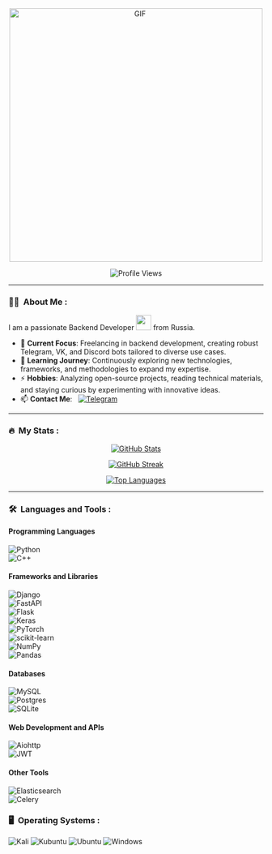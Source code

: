 <div align="center">
  <img src="https://media1.tenor.com/m/XQiSjsnR2g8AAAAd/rem-re-zero.gif" alt="GIF" width="500">
</div>

<p align="center">
  <img src="https://komarev.com/ghpvc/?username=An0nX&style=flat-square&color=blue" alt="Profile Views">
</p>

---

### 👩‍💻 &nbsp;About Me :

I am a passionate Backend Developer <img src="https://media.giphy.com/media/WUlplcMpOCEmTGBtBW/giphy.gif" width="30"> from Russia.

- 🔭 **Current Focus**: Freelancing in backend development, creating robust Telegram, VK, and Discord bots tailored to diverse use cases.
- 🌱 **Learning Journey**: Continuously exploring new technologies, frameworks, and methodologies to expand my expertise.
- ⚡ **Hobbies**: Analyzing open-source projects, reading technical materials, and staying curious by experimenting with innovative ideas.
- 📫 **Contact Me**: &nbsp; [![Telegram](https://img.shields.io/badge/Telegram-0088cc?style=flat&logo=telegram&logoColor=white)](https://t.me/whynothacked)

---

### 🔥 &nbsp;My Stats :

<p align="center">
  <a href="https://github.com/anuraghazra/github-readme-stats">
    <img src="https://github-readme-stats.vercel.app/api?username=An0nX&show=reviews,discussions_started,discussions_answered,prs_merged,prs_merged_percentage&theme=dark&show_icons=true&cache_seconds=21600" alt="GitHub Stats">
  </a>
</p>

<p align="center">
  <a href="https://git.io/streak-stats">
    <img src="http://github-readme-streak-stats.herokuapp.com?user=An0nX&theme=dark&mode=weekly" alt="GitHub Streak">
  </a>
</p>

<p align="center">
  <a href="https://github.com/anuraghazra/github-readme-stats">
    <img src="https://github-readme-stats.vercel.app/api/top-langs/?username=An0nX&layout=compact&theme=vision-friendly-dark" alt="Top Languages">
  </a>
</p>

---

### 🛠 &nbsp;Languages and Tools :

#### **Programming Languages**  
![Python](https://img.shields.io/badge/python-3670A0?style=for-the-badge&logo=python&logoColor=ffdd54)  
![C++](https://img.shields.io/badge/c++-%2300599C.svg?style=for-the-badge&logo=c%2B%2B&logoColor=white)

#### **Frameworks and Libraries**  
![Django](https://img.shields.io/badge/django-%23092E20.svg?style=for-the-badge&logo=django&logoColor=white)  
![FastAPI](https://img.shields.io/badge/FastAPI-005571?style=for-the-badge&logo=fastapi)  
![Flask](https://img.shields.io/badge/flask-%23000.svg?style=for-the-badge&logo=flask&logoColor=white)  
![Keras](https://img.shields.io/badge/Keras-%23D00000.svg?style=for-the-badge&logo=Keras&logoColor=white)  
![PyTorch](https://img.shields.io/badge/PyTorch-%23EE4C2C.svg?style=for-the-badge&logo=PyTorch&logoColor=white)  
![scikit-learn](https://img.shields.io/badge/scikit--learn-%23F7931E.svg?style=for-the-badge&logo=scikit-learn&logoColor=white)  
![NumPy](https://img.shields.io/badge/numpy-%23013243.svg?style=for-the-badge&logo=numpy&logoColor=white)  
![Pandas](https://img.shields.io/badge/pandas-%23150458.svg?style=for-the-badge&logo=pandas&logoColor=white)

#### **Databases**  
![MySQL](https://img.shields.io/badge/mysql-4479A1.svg?style=for-the-badge&logo=mysql&logoColor=white)  
![Postgres](https://img.shields.io/badge/postgres-%23316192.svg?style=for-the-badge&logo=postgresql&logoColor=white)  
![SQLite](https://img.shields.io/badge/sqlite-%2307405e.svg?style=for-the-badge&logo=sqlite&logoColor=white)  

#### **Web Development and APIs**  
![Aiohttp](https://img.shields.io/badge/aiohttp-%232C5bb4.svg?style=for-the-badge&logo=aiohttp&logoColor=white)  
![JWT](https://img.shields.io/badge/JWT-black?style=for-the-badge&logo=JSON%20web%20tokens)  

#### **Other Tools**  
![Elasticsearch](https://img.shields.io/badge/elasticsearch-%230377CC.svg?style=for-the-badge&logo=elasticsearch&logoColor=white)  
![Celery](https://img.shields.io/badge/celery-%23a9cc54.svg?style=for-the-badge&logo=celery&logoColor=ddf4a4)

### 🖥️ &nbsp;Operating Systems :

![Kali](https://img.shields.io/badge/Kali-268BEE?style=for-the-badge&logo=kalilinux&logoColor=white)
![Kubuntu](https://img.shields.io/badge/-KUbuntu-%230079C1?style=for-the-badge&logo=kubuntu&logoColor=white)
![Ubuntu](https://img.shields.io/badge/Ubuntu-E95420?style=for-the-badge&logo=ubuntu&logoColor=white)
![Windows](https://img.shields.io/badge/Windows-0078D6?style=for-the-badge&logo=windows&logoColor=white)
